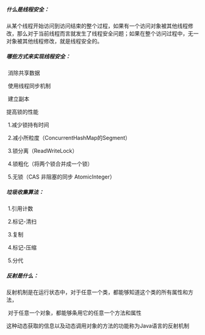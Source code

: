 ##### 什么是线程安全：

​	从某个线程开始访问到访问结束的整个过程，如果有一个访问对象被其他线程修改，那么对于当前线程而言就发生了线程安全问题；如果在整个访问过程中，无一对象被其他线程修改，就是线程安全的。

##### 哪些方式来实现线程安全：

​	消除共享数据

​	使用线程同步机制

​	建立副本

提高锁的性能

​	1.减少锁持有时间

​	2.减小所粒度（ConcurrentHashMap的Segment）

​	3.锁分离（ReadWriteLock）

​	4.锁粗化（将两个锁合并成一个锁）

​	5.无锁（CAS 非阻塞的同步   AtomicInteger）

##### 垃圾收集算法：

​	1.引用计数

​	2.标记-清扫

​	3.复制

​	4.标记-压缩

​	5.分代

##### 反射是什么：

​	反射机制是在运行状态中，对于任意一个类，都能够知道这个类的所有属性和方法，

​	对于任意一个对象，都能够条用它的任意一个方法和属性

​	这种动态获取的信息以及动态调用对象的方法的功能称为Java语言的反射机制




